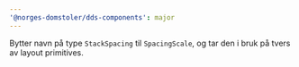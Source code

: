 ```yaml
---
'@norges-domstoler/dds-components': major
---
```


Bytter navn på type `StackSpacing` til `SpacingScale`, og tar den i bruk på tvers av layout primitives.
